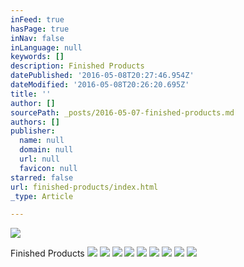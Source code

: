 ```yaml
---
inFeed: true
hasPage: true
inNav: false
inLanguage: null
keywords: []
description: Finished Products
datePublished: '2016-05-08T20:27:46.954Z'
dateModified: '2016-05-08T20:26:20.695Z'
title: ''
author: []
sourcePath: _posts/2016-05-07-finished-products.md
authors: []
publisher:
  name: null
  domain: null
  url: null
  favicon: null
starred: false
url: finished-products/index.html
_type: Article

---
```

![](https://the-grid-user-content.s3-us-west-2.amazonaws.com/ae8b2ca5-8df6-433d-86fb-d21782598795.jpg)

Finished Products
![](https://the-grid-user-content.s3-us-west-2.amazonaws.com/4138dd2c-be90-48a7-ab5e-e500834c90f1.jpg)
![](https://the-grid-user-content.s3-us-west-2.amazonaws.com/130823dc-9157-4eb4-84a2-a8511a0196bd.jpg)
![](https://the-grid-user-content.s3-us-west-2.amazonaws.com/bb86e14e-8ab5-4064-acae-30583c4a30bb.jpg)
![](https://the-grid-user-content.s3-us-west-2.amazonaws.com/1dac0418-dfc2-43f1-8750-da6d08805268.jpg)
![](https://the-grid-user-content.s3-us-west-2.amazonaws.com/62927c43-2db5-4dd0-9022-7e42dc23fe40.jpg)
![](https://the-grid-user-content.s3-us-west-2.amazonaws.com/dfaf510d-4102-42f8-a45b-2f165659ea11.jpg)
![](https://the-grid-user-content.s3-us-west-2.amazonaws.com/349502f8-fc66-4a8a-871a-103d0c542e65.jpg)
![](https://the-grid-user-content.s3-us-west-2.amazonaws.com/575dd60c-b670-40a1-b8c2-850f44bf651c.jpg)
![](https://the-grid-user-content.s3-us-west-2.amazonaws.com/5c27866d-ad39-4662-afe8-a5f6c762fc74.jpg)